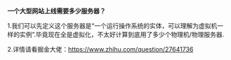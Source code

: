 **一个大型网站上线需要多少服务器？**

1.我们可以先定义这个服务器是“一个运行操作系统的实体，可以理解为虚拟机一样的实例”.毕竟现在全是虚拟化，不太好计算到底用了多少个物理机/物理服务器.

2.详情请看掘金大佬：https://www.zhihu.com/question/27641736

